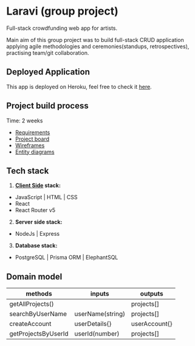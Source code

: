 # Laravi (group project)

Full-stack crowdfunding web app for artists.

Main aim of this group project was to build full-stack CRUD application applying agile methodologies and ceremonies(standups, retrospectives), practising team/git collaboration.

## Deployed Application

This app is deployed on Heroku, feel free to check it [here](https://laravi.herokuapp.com/).

## Project build process

Time: 2 weeks

- [Requirements](https://github.com/vzaboraite/cohort-2-final-group-project-requirements)
- [Project board](https://github.com/lanaFerrari/boolean-uk-final-group-project-client/projects/1)
- [Wireframes](https://whimsical.com/final-group-project-wireframes-NWYXXmCNV35Ws4GhqALCoB)
- [Entity diagrams](https://whimsical.com/final-group-project-user-stories-entity-diagram-RUB5E1LxW5q5gdhu9yAn2m)

## Tech stack

1. **[Client Side](https://github.com/lanaFerrari/boolean-uk-final-group-project-client) stack:**

- JavaScript | HTML | CSS
- React
- React Router v5

2. **Server side stack:**

- NodeJs | Express

3. **Database stack:**

- PostgreSQL | Prisma ORM | ElephantSQL

## Domain model

<!-- //the user will be able to see all users projects -->
<!-- the user can search for projects by user name-->
<!-- the user can create an account -->
<!-- the user can see the list of their own projects -->

| methods             | inputs           | outputs       |
| ------------------- | ---------------- | ------------- |
| getAllProjects()    |                  | projects[]    |
| searchByUserName    | userName(string) | projects[]    |
| createAccount       | userDetails{}    | userAccount{} |
| getProjectsByUserId | userId(number)   | projects[]    |

